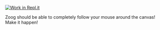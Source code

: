 [![Work in Repl.it](https://classroom.github.com/assets/work-in-replit-14baed9a392b3a25080506f3b7b6d57f295ec2978f6f33ec97e36a161684cbe9.svg)](https://classroom.github.com/online_ide?assignment_repo_id=3228770&assignment_repo_type=AssignmentRepo)
<p>Zoog should be able to completely follow your mouse around the canvas! Make it happen!</p>